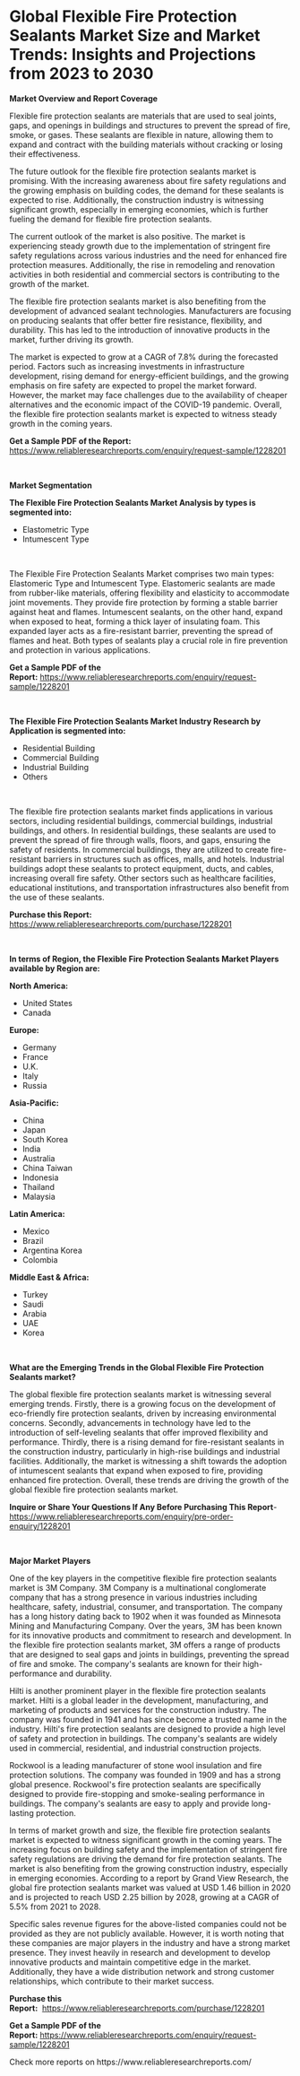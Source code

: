 <p><h1>Global Flexible Fire Protection Sealants Market Size and Market Trends: Insights and Projections from 2023 to 2030</h1></p><p><strong>Market Overview and Report Coverage</strong></p>
<p><p>Flexible fire protection sealants are materials that are used to seal joints, gaps, and openings in buildings and structures to prevent the spread of fire, smoke, or gases. These sealants are flexible in nature, allowing them to expand and contract with the building materials without cracking or losing their effectiveness.</p><p>The future outlook for the flexible fire protection sealants market is promising. With the increasing awareness about fire safety regulations and the growing emphasis on building codes, the demand for these sealants is expected to rise. Additionally, the construction industry is witnessing significant growth, especially in emerging economies, which is further fueling the demand for flexible fire protection sealants.</p><p>The current outlook of the market is also positive. The market is experiencing steady growth due to the implementation of stringent fire safety regulations across various industries and the need for enhanced fire protection measures. Additionally, the rise in remodeling and renovation activities in both residential and commercial sectors is contributing to the growth of the market.</p><p>The flexible fire protection sealants market is also benefiting from the development of advanced sealant technologies. Manufacturers are focusing on producing sealants that offer better fire resistance, flexibility, and durability. This has led to the introduction of innovative products in the market, further driving its growth.</p><p>The market is expected to grow at a CAGR of 7.8% during the forecasted period. Factors such as increasing investments in infrastructure development, rising demand for energy-efficient buildings, and the growing emphasis on fire safety are expected to propel the market forward. However, the market may face challenges due to the availability of cheaper alternatives and the economic impact of the COVID-19 pandemic. Overall, the flexible fire protection sealants market is expected to witness steady growth in the coming years.</p></p>
<p><strong>Get a Sample PDF of the Report:</strong> <a href="https://www.reliableresearchreports.com/enquiry/request-sample/1228201">https://www.reliableresearchreports.com/enquiry/request-sample/1228201</a></p>
<p>&nbsp;</p>
<p><strong>Market Segmentation</strong></p>
<p><strong>The Flexible Fire Protection Sealants Market Analysis by types is segmented into:</strong></p>
<p><ul><li>Elastometric Type</li><li>Intumescent Type</li></ul></p>
<p>&nbsp;</p>
<p><p>The Flexible Fire Protection Sealants Market comprises two main types: Elastomeric Type and Intumescent Type. Elastomeric sealants are made from rubber-like materials, offering flexibility and elasticity to accommodate joint movements. They provide fire protection by forming a stable barrier against heat and flames. Intumescent sealants, on the other hand, expand when exposed to heat, forming a thick layer of insulating foam. This expanded layer acts as a fire-resistant barrier, preventing the spread of flames and heat. Both types of sealants play a crucial role in fire prevention and protection in various applications.</p></p>
<p><strong>Get a Sample PDF of the Report:</strong>&nbsp;<a href="https://www.reliableresearchreports.com/enquiry/request-sample/1228201">https://www.reliableresearchreports.com/enquiry/request-sample/1228201</a></p>
<p>&nbsp;</p>
<p><strong>The Flexible Fire Protection Sealants Market Industry Research by Application is segmented into:</strong></p>
<p><ul><li>Residential Building</li><li>Commercial Building</li><li>Industrial Building</li><li>Others</li></ul></p>
<p>&nbsp;</p>
<p><p>The flexible fire protection sealants market finds applications in various sectors, including residential buildings, commercial buildings, industrial buildings, and others. In residential buildings, these sealants are used to prevent the spread of fire through walls, floors, and gaps, ensuring the safety of residents. In commercial buildings, they are utilized to create fire-resistant barriers in structures such as offices, malls, and hotels. Industrial buildings adopt these sealants to protect equipment, ducts, and cables, increasing overall fire safety. Other sectors such as healthcare facilities, educational institutions, and transportation infrastructures also benefit from the use of these sealants.</p></p>
<p><strong>Purchase this Report:</strong>&nbsp; <a href="https://www.reliableresearchreports.com/purchase/1228201">https://www.reliableresearchreports.com/purchase/1228201</a></p>
<p>&nbsp;</p>
<p><strong>In terms of Region, the Flexible Fire Protection Sealants Market Players available by Region are:</strong></p>
<p>
    <p> <strong> North America: </strong>
        <ul>
            <li>United States</li>
            <li>Canada</li>
        </ul>
        </p> 
    <p> <strong> Europe: </strong>
        <ul>
            <li>Germany</li>
            <li>France</li>
            <li>U.K.</li>
            <li>Italy</li>
            <li>Russia</li>
        </ul>
        </p> 
    <p> <strong> Asia-Pacific: </strong>
        <ul>
            <li>China</li>
            <li>Japan</li>
            <li>South Korea</li>
            <li>India</li>
            <li>Australia</li>
            <li>China Taiwan</li>
            <li>Indonesia</li>
            <li>Thailand</li>
            <li>Malaysia</li>
        </ul>
        </p> 
    <p> <strong> Latin America: </strong>
        <ul>
            <li>Mexico</li>
            <li>Brazil</li>
            <li>Argentina Korea</li>
            <li>Colombia</li>
        </ul>
        </p> 
    <p> <strong> Middle East & Africa: </strong>
        <ul>
            <li>Turkey</li>
            <li>Saudi</li>
            <li>Arabia</li>
            <li>UAE</li>
            <li>Korea</li>
        </ul>
    </p>
    </p>
<p>&nbsp;</p>
<p><strong>What are the Emerging Trends in the Global Flexible Fire Protection Sealants market?</strong></p>
<p><p>The global flexible fire protection sealants market is witnessing several emerging trends. Firstly, there is a growing focus on the development of eco-friendly fire protection sealants, driven by increasing environmental concerns. Secondly, advancements in technology have led to the introduction of self-leveling sealants that offer improved flexibility and performance. Thirdly, there is a rising demand for fire-resistant sealants in the construction industry, particularly in high-rise buildings and industrial facilities. Additionally, the market is witnessing a shift towards the adoption of intumescent sealants that expand when exposed to fire, providing enhanced fire protection. Overall, these trends are driving the growth of the global flexible fire protection sealants market.</p></p>
<p><strong>Inquire or Share Your Questions If Any Before Purchasing This Report</strong>- <a href="https://www.reliableresearchreports.com/enquiry/pre-order-enquiry/1228201">https://www.reliableresearchreports.com/enquiry/pre-order-enquiry/1228201</a></p>
<p>&nbsp;</p>
<p><strong>Major Market Players</strong></p>
<p><p>One of the key players in the competitive flexible fire protection sealants market is 3M Company. 3M Company is a multinational conglomerate company that has a strong presence in various industries including healthcare, safety, industrial, consumer, and transportation. The company has a long history dating back to 1902 when it was founded as Minnesota Mining and Manufacturing Company. Over the years, 3M has been known for its innovative products and commitment to research and development. In the flexible fire protection sealants market, 3M offers a range of products that are designed to seal gaps and joints in buildings, preventing the spread of fire and smoke. The company's sealants are known for their high-performance and durability.</p><p>Hilti is another prominent player in the flexible fire protection sealants market. Hilti is a global leader in the development, manufacturing, and marketing of products and services for the construction industry. The company was founded in 1941 and has since become a trusted name in the industry. Hilti's fire protection sealants are designed to provide a high level of safety and protection in buildings. The company's sealants are widely used in commercial, residential, and industrial construction projects.</p><p>Rockwool is a leading manufacturer of stone wool insulation and fire protection solutions. The company was founded in 1909 and has a strong global presence. Rockwool's fire protection sealants are specifically designed to provide fire-stopping and smoke-sealing performance in buildings. The company's sealants are easy to apply and provide long-lasting protection.</p><p>In terms of market growth and size, the flexible fire protection sealants market is expected to witness significant growth in the coming years. The increasing focus on building safety and the implementation of stringent fire safety regulations are driving the demand for fire protection sealants. The market is also benefiting from the growing construction industry, especially in emerging economies. According to a report by Grand View Research, the global fire protection sealants market was valued at USD 1.46 billion in 2020 and is projected to reach USD 2.25 billion by 2028, growing at a CAGR of 5.5% from 2021 to 2028.</p><p>Specific sales revenue figures for the above-listed companies could not be provided as they are not publicly available. However, it is worth noting that these companies are major players in the industry and have a strong market presence. They invest heavily in research and development to develop innovative products and maintain competitive edge in the market. Additionally, they have a wide distribution network and strong customer relationships, which contribute to their market success.</p></p>
<p><strong>Purchase this Report:</strong>&nbsp;&nbsp;<a href="https://www.reliableresearchreports.com/purchase/1228201">https://www.reliableresearchreports.com/purchase/1228201</a></p>
<p></p>
<p><strong>Get a Sample PDF of the Report:</strong>&nbsp;<a href="https://www.reliableresearchreports.com/enquiry/request-sample/1228201">https://www.reliableresearchreports.com/enquiry/request-sample/1228201</a></p>
<p>Check more reports on https://www.reliableresearchreports.com/</p>